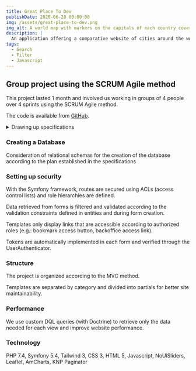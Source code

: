 ```yaml
---
title: Great Place To Dev
publishDate: 2020-06-28 00:00:00
img: /assets/great-place-to-dev.png
img_alt: A world map with markers on the capitals of each country covered by the website and an open filter on the left of the page with selectors by criterion.
description: |
  An application offering a comparative website of cities around the world for working remotely with a list of criteria corresponding to the preferences of the searcher.
tags:
  - Search
  - Filter
  - Javascript
---
```


## Group project using the SCRUM Agile method

This project lasted 1 month and involved us working in groups of 4 people over 4 sprints using the SCRUM Agile method.

The code is available from <a href="https://github.com/Christelle-Hidoine/great-place-to-webdev">GitHub</a>.

<details><summary>Drawing up specifications</summary>

- Definition of an MVP (minimum viable product) with essential features
- Addition of possible evolutions once the MVP has been completed
- Creation of wireframes
- Study of the website tree structure
- Choice of technologies to be used
- Determination of compatible browsers
- Graphic charter and layout of main website pages
- List of front and back routes
- Creation of data dictionary, MCD and MLD
- Accessibility-oriented choices for the graphic charter (colors, contrasts, font size, typeface, HTML attributes)
- Consideration of SEO
- Creation of logo/slogan
- Choice of graphics
- Determination of permissions/roles for access to site pages
- Use of Trello to create and monitor User Stories

</details>

### Creating a Database

Consideration of relational schemas for the creation of the database according to the plan established in the specifications

### Setting up security

With the Symfony framework, routes are secured using ACLs (access control lists) and role hierarchies are defined.

Data retrieved from forms is filtered and validated according to the validation constraints defined in entities and during form creation.

Templates only display links that are accessible according to authorized roles (e.g.: bookmark access button, backoffice access link).

Tokens are automatically implemented in each form and verified through the UserAuthenticator.

### Structure

The project is organized according to the MVC method.

Templates are separated by category and divided into partials for better site maintainability.

### Performance

We use custom DQL queries (with Doctrine) to retrieve only the data needed for each view and improve website performance.

### Technology

PHP 7.4, Symfony 5.4, Tailwind 3, CSS 3, HTML 5, Javascript, NoUiSliders, Leaflet, AmCharts, KNP Paginator
